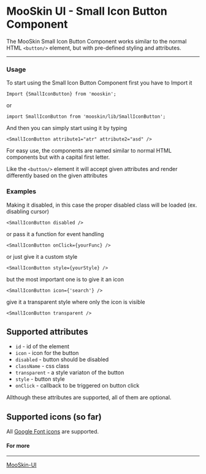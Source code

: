 # MooSkin UI - Small Icon Button Component

The MooSkin Small Icon Button Component works similar to the normal HTML `<button/>` element, but with pre-defined styling and attributes.

___

### Usage

To start using the Small Icon Button Component first you have to Import it

```
Import {SmallIconButton} from 'mooskin';
```
or
```
import SmallIconButton from 'mooskin/lib/SmallIconButton';
```

And then you can simply start using it by typing

```
<SmallIconButton attribute1="atr" attribute2="asd" />
```

For easy use, the components are named similar to normal HTML components but with a capital first letter.

Like the `<button/>` element it will accept given attributes and render differently based on the given attributes

### Examples


Making it disabled, in this case the proper disabled class will be loaded (ex. disabling cursor)

```
<SmallIconButton disabled />
```

or pass it a function for event handling

```
<SmallIconButton onClick={yourFunc} />
```

or just give it a custom style

```
<SmallIconButton style={yourStyle} />
```

but the most important one is to give it an icon

```
<SmallIconButton icon={'search'} />
```

give it a transparent style where only the icon is visible

```
<SmallIconButton transparent />
```

## Supported attributes

* `id` - id of the element
* `icon` - icon for the button
* `disabled` - button should be disabled
* `className` - css class
* `transparent` - a style variaton of the button 
* `style` - button style
* `onClick` - callback to be triggered on button click

Allthough these attributes are supported, all of them are optional.

## Supported icons (so far)

All [Google Font icons](https://material.io/icons/) are supported.

#### For more

___

[MooSkin-UI](https://github.com/moosend/mooskin-ui)